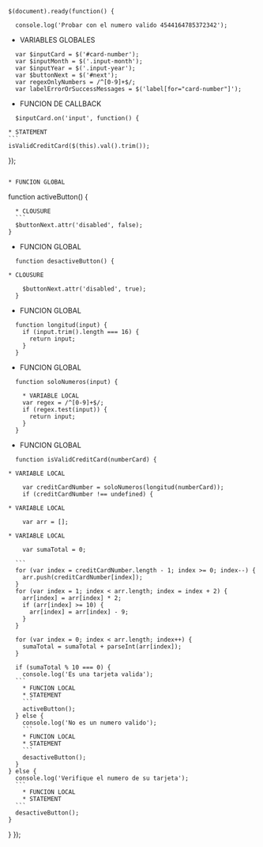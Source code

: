 
```
$(document).ready(function() {

  console.log('Probar con el numero valido 4544164785372342');
```

* VARIABLES GLOBALES

```
  var $inputCard = $('#card-number');
  var $inputMonth = $('.input-month');
  var $inputYear = $('.input-year');
  var $buttonNext = $('#next');
  var regexOnlyNumbers = /^[0-9]+$/;
  var labelErrorOrSuccessMessages = $('label[for="card-number"]');

```

* FUNCION DE CALLBACK
```
  $inputCard.on('input', function() {
```
    * STATEMENT
    ```
    isValidCreditCard($(this).val().trim());
  });
  ```

* FUNCION GLOBAL
```
  function activeButton() {
  ```
    * CLOUSURE
    ```
    $buttonNext.attr('disabled', false);
  }
  ```

* FUNCION GLOBAL
```
  function desactiveButton() {
```
    * CLOUSURE
```
    $buttonNext.attr('disabled', true);
  }
```

* FUNCION GLOBAL
```
  function longitud(input) {
    if (input.trim().length === 16) {
      return input;
    }
  }
```

* FUNCION GLOBAL
```
  function soloNumeros(input) {

    * VARIABLE LOCAL
    var regex = /^[0-9]+$/;
    if (regex.test(input)) {
      return input;
    }
  }
```

* FUNCION GLOBAL
```
  function isValidCreditCard(numberCard) {
```

    * VARIABLE LOCAL
```
    var creditCardNumber = soloNumeros(longitud(numberCard));
    if (creditCardNumber !== undefined) {
```
    * VARIABLE LOCAL
```
    var arr = [];
```
    * VARIABLE LOCAL
```
    var sumaTotal = 0;
```

      ```
      for (var index = creditCardNumber.length - 1; index >= 0; index--) {
        arr.push(creditCardNumber[index]);
      }
      for (var index = 1; index < arr.length; index = index + 2) {
        arr[index] = arr[index] * 2;
        if (arr[index] >= 10) {
          arr[index] = arr[index] - 9;
        }
      }

      for (var index = 0; index < arr.length; index++) {
        sumaTotal = sumaTotal + parseInt(arr[index]);
      }

      if (sumaTotal % 10 === 0) {
        console.log('Es una tarjeta valida');
      ```
        * FUNCION LOCAL
        * STATEMENT
        ```
        activeButton();
      } else {
        console.log('No es un numero valido');
        ```
        * FUNCION LOCAL
        * STATEMENT
        ```
        desactiveButton();
      }
    } else {
      console.log('Verifique el numero de su tarjeta');
      ```
        * FUNCION LOCAL
        * STATEMENT
      ```
      desactiveButton();
    }
  }
});
```
